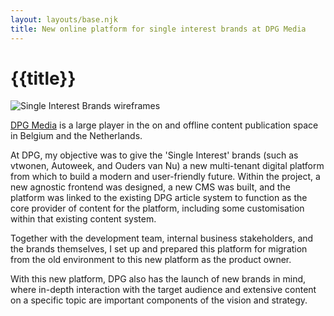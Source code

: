 ```yaml
---
layout: layouts/base.njk
title: New online platform for single interest brands at DPG Media
---
```


# {{title}}

<div class="break-out">
 <img
 src="/images/dpg.jpg"
 alt="Single Interest Brands wireframes"
 />
</div>

[DPG Media](https://nl.wikipedia.org/wiki/DPG_Media) is a large player in the on and offline content publication space in Belgium and the Netherlands.

At DPG, my objective was to give the 'Single Interest' brands (such as vtwonen, Autoweek, and Ouders van Nu) a new multi-tenant digital platform from which to build a modern and user-friendly future. Within the project, a new agnostic frontend was designed, a new CMS was built, and the platform was linked to the existing DPG article system to function as the core provider of content for the platform, including some customisation within that existing content system.

Together with the development team, internal business stakeholders, and the brands themselves, I set up and prepared this platform for migration from the old environment to this new platform as the product owner. 

With this new platform, DPG also has the launch of new brands in mind, where in-depth interaction with the target audience and extensive content on a specific topic are important components of the vision and strategy.
